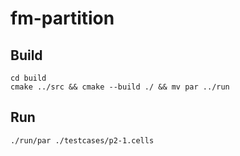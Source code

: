 # fm-partition


## Build
```
cd build 
cmake ../src && cmake --build ./ && mv par ../run
```

## Run
```
./run/par ./testcases/p2-1.cells
```
